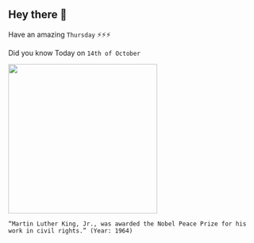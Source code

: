 ## Hey there 👋
Have an amazing `Thursday` ⚡⚡⚡

Did you know Today on `14th of October`
 
 [<img src="https://pbs.twimg.com/media/Ea0yiN3XgAEEqbR.jpg" width="300" />](https://www.nobelprize.org/prizes/peace/1964/king/facts/) 
 ```
“Martin Luther King, Jr., was awarded the Nobel Peace Prize for his work in civil rights.” (Year: 1964)
```
